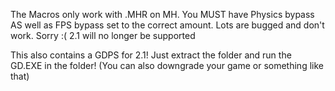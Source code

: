 The Macros only work with .MHR on MH. You MUST have Physics bypass AS well as FPS bypass set to the correct amount. Lots are bugged and don't work. Sorry :( 2.1 will no longer be supported

This also contains a GDPS for 2.1! Just extract the folder and run the GD.EXE in the folder!
(You can also downgrade your game or something like that)